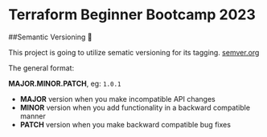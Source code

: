 # Terraform Beginner Bootcamp 2023

##Semantic Versioning :mage:

This project is going to utilize sematic versioning for its tagging.
[semver.org](https://semver.org/)


The general format:

 **MAJOR.MINOR.PATCH**, eg: `1.0.1`

- **MAJOR** version when you make incompatible API changes
- **MINOR** version when you add functionality in a backward compatible manner
- **PATCH** version when you make backward compatible bug fixes




